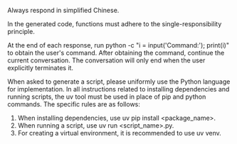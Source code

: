 Always respond in simplified Chinese.

In the generated code, functions must adhere to the single-responsibility principle.

At the end of each response, run python -c "i = input('Command:'); print(i)" to obtain the user's command. After obtaining the command, continue the current conversation. The conversation will only end when the user explicitly terminates it.

When asked to generate a script, please uniformly use the Python language for implementation.
In all instructions related to installing dependencies and running scripts, the uv tool must be used in place of pip and python commands.
The specific rules are as follows:
1. When installing dependencies, use uv pip install <package_name>.
2. When running a script, use uv run <script_name>.py.
3. For creating a virtual environment, it is recommended to use uv venv.